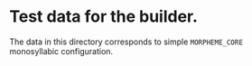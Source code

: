 # Test data for the builder.

The data in this directory corresponds to simple `MORPHEME_CORE` monosyllabic
configuration.
